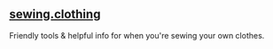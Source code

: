 ## [sewing.clothing](sewing.clothing)

Friendly tools & helpful info for when you're sewing your own clothes.
